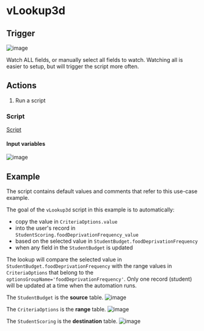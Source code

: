 # vLookup3d

## Trigger

![image](https://user-images.githubusercontent.com/3807458/109720016-cd5c4d80-7ba9-11eb-94e3-d6b73bf6e82c.png)

Watch ALL fields, or manually select all fields to watch.
Watching all is easier to setup, but will trigger the script more often.

## Actions

1. Run a script

### Script

[Script](./script.js)

#### Input variables

![image](https://user-images.githubusercontent.com/3807458/109731471-9a22ba00-7bbb-11eb-86d9-b68a8253a6dc.png)

## Example

The script contains default values and comments that refer to this use-case example.

The goal of the `vLookup3d` script in this example is to automatically:
- copy the value in `CriteriaOptions.value`
- into the user's record in `StudentScoring.foodDeprivationFrequency_value`
- based on the selected value in `StudentBudget.foodDeprivationFrequency`
- when any field in the `StudentBudget` is updated

The lookup will compare the selected value in `StudentBudget.foodDeprivationFrequency` with the range values in `CriteriaOptions` that belong to the `optionsGroupName='foodDeprivationFrequency'`.
Only one record (student) will be updated at a time when the automation runs.

The `StudentBudget` is the **source** table.
![image](https://user-images.githubusercontent.com/3807458/109876500-2becfe80-7c72-11eb-8d58-bbead4a946c9.png)

The `CriteriaOptions` is the **range** table.
![image](https://user-images.githubusercontent.com/3807458/109875991-7f128180-7c71-11eb-8b9c-731683811f39.png)

The `StudentScoring` is the **destination** table.
![image](https://user-images.githubusercontent.com/3807458/109876021-8a65ad00-7c71-11eb-8633-47a070c07467.png)
